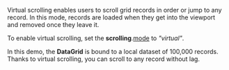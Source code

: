 Virtual scrolling enables users to scroll grid records in order or jump to any record. In this mode, records are loaded when they get into the viewport and removed once they leave it.

To enable virtual scrolling, set the **scrolling**.[mode](/Documentation/ApiReference/UI_Widgets/dxDataGrid/Configuration/scrolling/#mode) to *"virtual"*.

In this demo, the **DataGrid** is bound to a local dataset of 100,000 records. Thanks to virtual scrolling, you can scroll to any record without lag.
